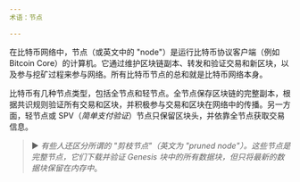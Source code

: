 ```yaml
---
术语：节点

---
```

在比特币网络中，节点（或英文中的 "node"）是运行比特币协议客户端（例如 Bitcoin Core）的计算机。它通过维护区块链副本、转发和验证交易和新区块，以及参与挖矿过程来参与网络。所有比特币节点的总和就是比特币网络本身。

比特币有几种节点类型，包括全节点和轻节点。全节点保存区块链的完整副本，根据共识规则验证所有交易和区块，并积极参与交易和区块在网络中的传播。另一方面，轻节点或 SPV（*简单支付验证*）节点只保留区块头，并依靠全节点获取交易信息。

> ► *有些人还区分所谓的 "剪枝节点"（英文为 "pruned node"）。这些节点是完整节点，它们下载并验证 Genesis 块中的所有数据块，但只将最新的数据块保留在内存中*。